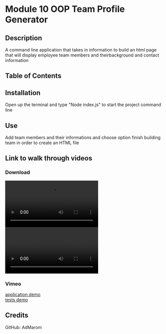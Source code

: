 # Module 10 OOP Team Profile Generator 

## Description 
A command line application that takes in information to build an html page that will display employee team members and theirbackground and contact information

## Table of Contents


## Installation
Open up the terminal and type "Node index.js" to start the project command line

## Use
Add team members and their informations and choose option finish building team in order to create an HTML file


## Link to walk through videos

### Download
![application demo](./demos/ApplicationDemo.mov) <br />
![tests demo](./demos/TestsDemo.mov)

### Vimeo
[application demo](https://vimeo.com/810296455) <br />
[tests demo](https://vimeo.com/810296499)

## Credits
GitHub: AdMarom
